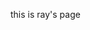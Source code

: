 <!-- Name: User/RayWest -->
<!-- Version: 1 -->
<!-- Last-Modified: 2006/08/22 00:06:32 -->
<!-- Author: RaXaR -->

this is ray's page